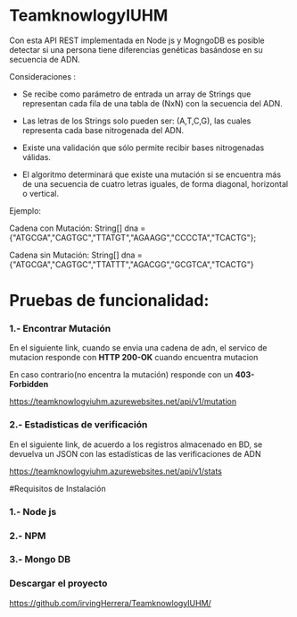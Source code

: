 # TeamknowlogyIUHM

Con esta API REST implementada en Node js y MogngoDB es posible detectar si una persona tiene diferencias genéticas basándose en su secuencia de ADN. 

Consideraciones :

- Se recibe como parámetro de entrada un array de Strings que representan cada fila de una tabla
de (NxN) con la secuencia del ADN.

- Las letras de los Strings solo pueden ser: (A,T,C,G), las cuales representa cada base nitrogenada del ADN.

- Existe una validación que sólo permite recibir bases nitrogenadas válidas.

- El algoritmo determinará que existe una mutación si se encuentra más de una secuencia de cuatro letras iguales, de forma diagonal, horizontal o vertical.

Ejemplo:

Cadena con Mutación:
String[] dna = {"ATGCGA","CAGTGC","TTATGT","AGAAGG","CCCCTA","TCACTG"};

Cadena sin Mutación:
String[] dna = {"ATGCGA","CAGTGC","TTATTT","AGACGG","GCGTCA","TCACTG"}

# Pruebas de funcionalidad:

### 1.- Encontrar Mutación

En el siguiente link, cuando se envia una cadena de adn, el servico de mutacion responde con **HTTP 200-OK** cuando encuentra mutacion

En caso contrario(no encentra la mutación) responde con un **403-Forbidden**  

 https://teamknowlogyiuhm.azurewebsites.net/api/v1/mutation
 
 
### 2.- Estadisticas de verificación

En el siguiente link, de acuerdo a los registros almacenado en BD,  se devuelva un JSON con las estadísticas de las verificaciones de ADN

https://teamknowlogyiuhm.azurewebsites.net/api/v1/stats



#Requisitos de Instalación

### 1.- Node js

### 2.- NPM

### 3.- Mongo DB


### Descargar el proyecto
https://github.com/irvingHerrera/TeamknowlogyIUHM/


